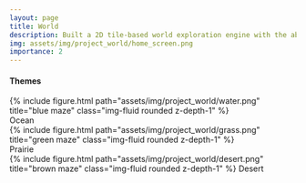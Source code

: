 ```yaml
---
layout: page
title: World
description: Built a 2D tile-based world exploration engine with the ability to load, replay, and save the world generated from a seed. Ensured that each new iteration of a world generates a randomized maze with randomized themes, randomized hallways, and randomized rooms where an avatar can move with WASD 
img: assets/img/project_world/home_screen.png
importance: 2
---
```


#### Themes

<div class="row">
    <div class="col-sm mt-3 mt-md-0">
        {% include figure.html path="assets/img/project_world/water.png" title="blue maze" class="img-fluid rounded z-depth-1" %}
        <div class="caption"> 
            Ocean
        </div>
    </div>
    <div class="col-sm mt-3 mt-md-0">
        {% include figure.html path="assets/img/project_world/grass.png" title="green maze" class="img-fluid rounded z-depth-1" %}
        <div class="caption"> 
            Prairie
        </div>
    </div>
    <div class="col-sm mt-3 mt-md-0">
        {% include figure.html path="assets/img/project_world/desert.png" title="brown maze" class="img-fluid rounded z-depth-1" %}
        Desert
    </div>
</div>
<!-- <div class="caption">
    Caption photos easily. On the left, a road goes through a tunnel. Middle, leaves artistically fall in a hipster photoshoot. Right, in another hipster photoshoot, a lumberjack grasps a handful of pine needles.
</div>
<div class="row">
    <div class="col-sm mt-3 mt-md-0">
        {% include figure.html path="assets/img/5.jpg" title="example image" class="img-fluid rounded z-depth-1" %}
    </div>
</div>
<div class="caption">
    This image can also have a caption. It's like magic.
</div>

You can also put regular text between your rows of images.
Say you wanted to write a little bit about your project before you posted the rest of the images.
You describe how you toiled, sweated, *bled* for your project, and then... you reveal its glory in the next row of images.


<div class="row justify-content-sm-center">
    <div class="col-sm-8 mt-3 mt-md-0">
        {% include figure.html path="assets/img/6.jpg" title="example image" class="img-fluid rounded z-depth-1" %}
    </div>
    <div class="col-sm-4 mt-3 mt-md-0">
        {% include figure.html path="assets/img/11.jpg" title="example image" class="img-fluid rounded z-depth-1" %}
    </div>
</div>
<div class="caption">
    You can also have artistically styled 2/3 + 1/3 images, like these.
</div>


The code is simple.
Just wrap your images with `<div class="col-sm">` and place them inside `<div class="row">` (read more about the <a href="https://getbootstrap.com/docs/4.4/layout/grid/">Bootstrap Grid</a> system).
To make images responsive, add `img-fluid` class to each; for rounded corners and shadows use `rounded` and `z-depth-1` classes.
Here's the code for the last row of images above:

{% raw %}
```html
<div class="row justify-content-sm-center">
    <div class="col-sm-8 mt-3 mt-md-0">
        {% include figure.html path="assets/img/6.jpg" title="example image" class="img-fluid rounded z-depth-1" %}
    </div>
    <div class="col-sm-4 mt-3 mt-md-0">
        {% include figure.html path="assets/img/11.jpg" title="example image" class="img-fluid rounded z-depth-1" %}
    </div>
</div>
```
{% endraw %} -->

